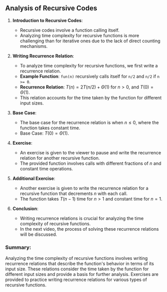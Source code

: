 ## Analysis of Recursive Codes

1. **Introduction to Recursive Codes**:
   - Recursive codes involve a function calling itself.
   - Analyzing time complexity for recursive functions is more challenging than for iterative ones due to the lack of direct counting mechanisms.

2. **Writing Recurrence Relation**:
   - To analyze time complexity for recursive functions, we first write a recurrence relation.
   - **Example Function**: `fun(n)` recursively calls itself for `n/2` and `n/2` if `n >= 0`.
   - **Recurrence Relation**: $T(n) = 2T(n/2) + \Theta(1)$ for $n > 0$, and $T(0) = \Theta(1)$.
   - This relation accounts for the time taken by the function for different input sizes.

3. **Base Case**:
   - The base case for the recurrence relation is when $n \leq 0$, where the function takes constant time.
   - Base Case: $T(0) = \Theta(1)$.

4. **Exercise**:
   - An exercise is given to the viewer to pause and write the recurrence relation for another recursive function.
   - The provided function involves calls with different fractions of $n$ and constant time operations.

5. **Additional Exercise**:
   - Another exercise is given to write the recurrence relation for a recursive function that decrements $n$ with each call.
   - The function takes $T(n-1)$ time for $n > 1$ and constant time for $n = 1$.

6. **Conclusion**:
   - Writing recurrence relations is crucial for analyzing the time complexity of recursive functions.
   - In the next video, the process of solving these recurrence relations will be discussed.

### Summary:
Analyzing the time complexity of recursive functions involves writing recurrence relations that describe the function's behavior in terms of its input size. These relations consider the time taken by the function for different input sizes and provide a basis for further analysis. Exercises are provided to practice writing recurrence relations for various types of recursive functions.